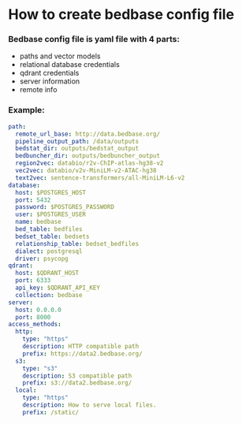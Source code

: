 # How to create bedbase config file

### Bedbase config file is yaml file with 4 parts:
- paths and vector models
- relational database credentials
- qdrant credentials
- server information
- remote info

### Example:
```yaml
path:
  remote_url_base: http://data.bedbase.org/
  pipeline_output_path: /data/outputs
  bedstat_dir: outputs/bedstat_output
  bedbuncher_dir: outputs/bedbuncher_output
  region2vec: databio/r2v-ChIP-atlas-hg38-v2
  vec2vec: databio/v2v-MiniLM-v2-ATAC-hg38
  text2vec: sentence-transformers/all-MiniLM-L6-v2
database:
  host: $POSTGRES_HOST
  port: 5432
  password: $POSTGRES_PASSWORD
  user: $POSTGRES_USER
  name: bedbase
  bed_table: bedfiles
  bedset_table: bedsets
  relationship_table: bedset_bedfiles
  dialect: postgresql
  driver: psycopg
qdrant:
  host: $QDRANT_HOST
  port: 6333
  api_key: $QDRANT_API_KEY
  collection: bedbase
server:
  host: 0.0.0.0
  port: 8000
access_methods:
  http:
    type: "https"
    description: HTTP compatible path
    prefix: https://data2.bedbase.org/
  s3:
    type: "s3"
    description: S3 compatible path
    prefix: s3://data2.bedbase.org/
  local:
    type: "https"
    description: How to serve local files.
    prefix: /static/
```

